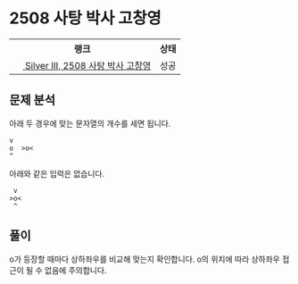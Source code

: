 # 2508 사탕 박사 고창영



<table>
  <tr>
    <th>랭크</th>
    <th>상태</th>
  </tr>
  <tr>
    <td>
      <a href="http://noj.am/2508">
        <img src="https://static.solved.ac/tier_small/8.svg" height="16px"/>
        Silver III, 2508 사탕 박사 고창영
      </a>
    </td>
    <td>
      성공
    </td>
  </tr>
</table>



## 문제 분석

아래 두 경우에 맞는 문자열의 개수를 세면 됩니다.

```text
v
o  >o<
^
```

아래와 같은 입력은 없습니다.

```text
 v
>o<
 ^
```

## 풀이

o가 등장할 때마다 상하좌우를 비교해 맞는지 확인합니다.
o의 위치에 따라 상하좌우 접근이 될 수 없음에 주의합니다.
